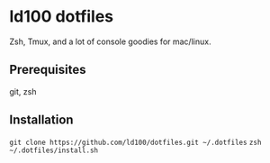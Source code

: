 # ld100 dotfiles

Zsh, Tmux, and a lot of console goodies for mac/linux.

## Prerequisites

git, zsh

## Installation

`git clone https://github.com/ld100/dotfiles.git ~/.dotfiles`
`zsh ~/.dotfiles/install.sh`